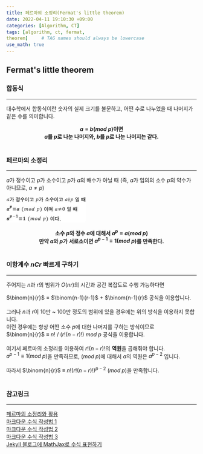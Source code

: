```yaml
---
title: 페르마의 소정리(Fermat's little theorem)
date: 2022-04-11 19:10:30 +09:00
categories: [Algorithm, CT]
tags: [algorithm, ct, fermat, 
theorem]     # TAG names should always be lowercase
use_math: true
---
```


## Fermat's little theorem  

### 합동식
---
대수학에서 합동식이란 숫자의 실제 크기를 불문하고, 어떤 수로 나누었을 때 나머지가 같은 수를 의미합니다.  

**<center>$a ≡ b (mod \; p)$이면  
$a$를 $p$로 나눈 나머지와, $b$를 $p$로 나눈 나머지는 같다.</center>**
<br>

### 페르마의 소정리
---
$a$가 정수이고 $p$가 소수이고 $p$가 $a$의 배수가 아닐 때 (즉, $a$가 임의의 소수 $p$의 약수가 아니므로, $a≠p$)

![fermat](/assets/img/2022-04-11/1_fermat_little_theorem.jpeg)
**<center>소수 $p$와 정수 $a$에 대해서 $a^p ≡ a (mod \; p)$<br> 
만약 $a$와 $p$가 서로소이면 $a^{p-1} ≡ 1 (mod \; p)$를 만족한다.</center>**
<br>

### 이항계수 $nCr$ 빠르게 구하기
---
주어지는 $n$과 $r$의 범위가 $O(nr)$의 시간과 공간 복잡도로 수행 가능하다면

$\binom{n}{r}$ = $\binom{n-1}{r-1}$ + $\binom{n-1}{r}$
공식을 이용합니다.
<br><br>
그러나 $n$과 $r$이 10만 ~ 100만 정도의 범위에 있을 경우에는 위의 방식을 이용하지 못합니다.  
이런 경우에는 항상 어떤 소수 $p$에 대한 나머지를 구하는 방식이므로  
$\binom{n}{r}$ ≡ $n!$ / $(r!(n-r)!)$ $mod \; p$ 공식을 이용합니다.
<br><br>
여기서 페르마의 소정리를 이용하여 $r!(n-r)!$의 **역원**을 곱해줘야 합니다.  
$a^{p-1} ≡ 1 (mod \; p)$을 만족하므로, $(mod \; p)$에 대해서 $a$의 역원은 $a^{p-2}$ 입니다.
<br><br>
따라서 $\binom{n}{r}$ ≡ $n!(r!(n-r)!)^{p-2}$ $(mod \; p)$을 만족합니다.
<br><br>

### 참고링크
---
[페르마의 소정리와 활용](https://rebro.kr/105)  
[마크다운 수식 작성법 1](https://csrgxtu.github.io/2015/03/20/Writing-Mathematic-Fomulars-in-Markdown/)  
[마크다운 수식 작성법 2](https://velog.io/@d2h10s/LaTex-Markdown-%EC%88%98%EC%8B%9D-%EC%9E%91%EC%84%B1%EB%B2%95)   
[마크다운 수식 작성법 3](https://huni0318.github.io/blog/blog-etc/2020-12-21-markdown-tutorial2/)  
[Jekyll 블로그에 MathJax로 수식 표현하기](https://mkkim85.github.io/blog-apply-mathjax-to-jekyll-and-github-pages/)
